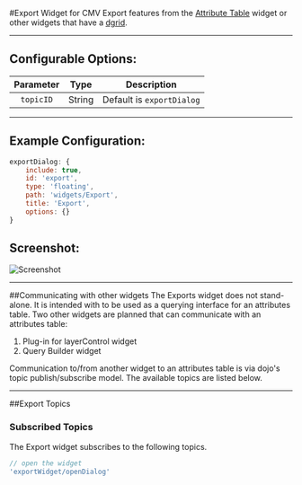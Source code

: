 #Export Widget for CMV
Export features from the [Attribute Table](https//github.com/tmcgee/cmv-widgets/) widget or other widgets that have a [dgrid](http://dgrid.io).

---
## Configurable Options:
| Parameter | Type | Description |
| :----: | :--: | ----------- |
| `topicID` | String | Default is `exportDialog` |

---
## Example Configuration:
``` javascript
exportDialog: {
    include: true,
    id: 'export',
    type: 'floating',
    path: 'widgets/Export',
    title: 'Export',
    options: {}
}
```

## Screenshot:
![Screenshot](https://tmcgee.github.io/cmv-widgets/images/export1.jpg)

---
##Communicating with other widgets
The Exports widget does not stand-alone. It is intended with to be used as a querying interface for an attributes table. Two other widgets are planned that can communicate with an attributes table:

1. Plug-in for layerControl widget
2. Query Builder widget

Communication to/from another widget to an attributes table is via dojo's topic publish/subscribe model. The available topics are listed below.

---
##Export Topics

### Subscribed Topics
The Export widget subscribes to the following topics.
```javascript
// open the widget
'exportWidget/openDialog'
```

